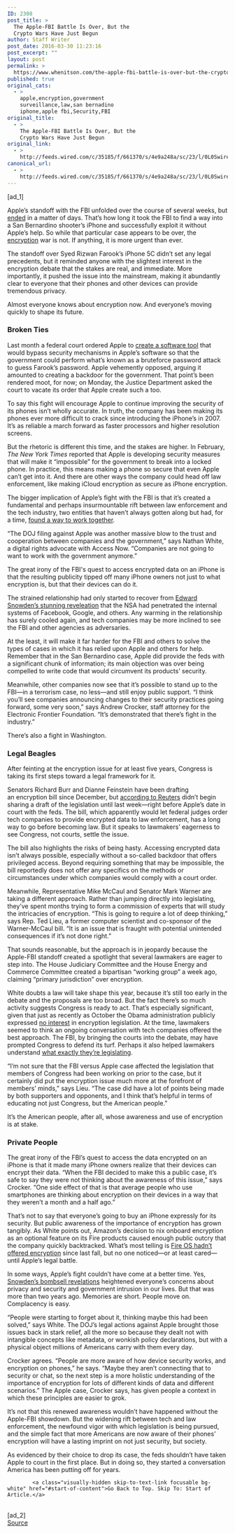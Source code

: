 ```yaml
---
ID: 2308
post_title: >
  The Apple-FBI Battle Is Over, But the
  Crypto Wars Have Just Begun
author: Staff Writer
post_date: 2016-03-30 11:23:16
post_excerpt: ""
layout: post
permalink: >
  https://www.whenitson.com/the-apple-fbi-battle-is-over-but-the-crypto-wars-have-just-begun/
published: true
original_cats:
  - >
    apple,encryption,government
    surveillance,law,san bernadino
    iphone,apple fbi,Security,FBI
original_title:
  - >
    The Apple-FBI Battle Is Over, But the
    Crypto Wars Have Just Begun
original_link:
  - >
    http://feeds.wired.com/c/35185/f/661370/s/4e9a248a/sc/23/l/0L0Swired0N0C20A160C0A30Capple0Efbi0Ebattle0Ecrypto0Ewars0Ejust0Ebegun0C/story01.htm
canonical_url:
  - >
    http://feeds.wired.com/c/35185/f/661370/s/4e9a248a/sc/23/l/0L0Swired0N0C20A160C0A30Capple0Efbi0Ebattle0Ecrypto0Ewars0Ejust0Ebegun0C/story01.htm
---
```

 [ad_1]
<br><div id=""><p>Apple’s standoff with the FBI unfolded over the course of several weeks, but <a href="http://www.wired.com/2016/03/fbi-drops-case-apple-finding-way-iphone/" target="_blank">ended</a> in a matter of days. That’s how long it took the FBI to find a way into a San Bernardino shooter’s iPhone and successfully exploit it without Apple’s help. So while that particular case appears to be over, the <a href="http://www.wired.com/tag/encryption/">encryption</a> war is not. If anything, it is more urgent than ever.</p>
<p>The standoff over Syed Rizwan Farook’s iPhone 5C didn’t set any legal precedents, but it reminded anyone with the slightest interest in the encryption debate that the stakes are real, and immediate. More importantly, it pushed the issue into the mainstream, making it abundantly clear to everyone that their phones and other devices can provide tremendous privacy.</p>
<p>Almost everyone knows about encryption now. And everyone’s moving quickly to shape its future.</p>
<h3>Broken Ties</h3>
<p>Last month a federal court ordered Apple to <a href="http://www.wired.com/2016/02/apples-fbi-battle-is-complicated-heres-whats-really-going-on/" target="_blank">create a software tool</a> that would bypass security mechanisms in Apple’s software so that the government could perform what’s known as a bruteforce password attack to guess <span>Farook’s</span> password. Apple vehemently opposed, arguing it amounted to creating a backdoor for the government. That point’s been rendered moot, for now; on Monday, the Justice Department asked the court to vacate its order that Apple create such a too.</p>
<p>To say this fight will encourage Apple to continue improving the security of its phones isn’t wholly accurate. In truth, the company has been making its phones ever more difficult to crack since introducing the iPhone’s in 2007. It’s as reliable a march forward as faster processors and higher resolution screens.</p>
<p>But the rhetoric is different this time, and the stakes are higher. In February, <em>The New York Times</em> reported that Apple is developing security measures that will make it “impossible” for the government to break into a locked phone. In practice, this means making a phone so secure that even Apple can’t get into it. And there are other ways the company could head off law enforcement, like making iCloud encryption as secure as iPhone encryption.</p>
<p>The bigger implication of Apple’s fight with the FBI is that it’s created a fundamental and perhaps insurmountable rift between law enforcement and the tech industry, two entities that haven’t always gotten along but had, for a time, <a href="http://www.wired.com/2015/11/secretary-of-defense-ashton-carter/">found a way to work together</a>.</p>
<p>“The DOJ filing against Apple was another massive blow to the trust and cooperation between companies and the government,” says Nathan White, a digital rights advocate with Access Now. “Companies are not going to want to work with the government anymore.”</p>
<p data-js="fader" class="pullquote carve fader">
	The great irony of the FBI's quest to access encrypted data on an iPhone is that the resulting publicity tipped off many iPhone owners not just to what encryption is, but that their devices can do it.	<span class="attribution"/>
</p>

<p>The strained relationship had only started to recover from <a href="http://www.wired.com/2015/04/us-defense-secretary-snowden-caused-tensions-techies/">Edward Snowden’s stunning reveleation</a> that the NSA had penetrated the internal systems of Facebook, Google, and others. Any warming in the relationship has surely cooled again, and tech companies may be more inclined to see the FBI and other agencies as adversaries.</p>
<p>At the least, it will make it far harder for the FBI and others to solve the types of cases in which it has relied upon Apple and others for help. Remember that in the San Bernardino case, Apple did provide the feds with a significant chunk of information; its main objection was over being compelled to write code that would circumvent its products’ security.</p>
<p>Meanwhile, other companies now see that it’s possible to stand up to the FBI—in a terrorism case, no less—and still enjoy public support. “I think you’ll see companies announcing changes to their security practices going forward, some very soon,” says Andrew Crocker, staff attorney for the Electronic Frontier Foundation. “It’s demonstrated that there’s fight in the industry.”</p>
<p>There’s also a fight in Washington.</p>
<h3>Legal Beagles</h3>
<p>After feinting at the encryption issue for at least five years, Congress is taking its first steps toward a legal framework for it.</p>
<p>Senators Richard Burr and Dianne Feinstein have been drafting an encryption bill since December, but <a href="http://www.reuters.com/article/us-apple-encryption-legislation-idUSKCN0WN2B1" target="_blank">according to Reuters</a> didn’t begin sharing a draft of the legislation until last week—right before Apple’s date in court with the feds. The bill, which apparently would let federal judges order tech companies to provide encrypted data to law enforcement, has a long way to go before becoming law. But it speaks to lawmakers’ eagerness to see Congress, not courts, settle the issue.</p>
<p>The bill also highlights the risks of being hasty. Accessing encrypted data isn’t always possible, especially without a so-called backdoor that offers privileged access. Beyond requiring something that may be impossible, the bill reportedly does not offer any specifics on the methods or circumstances under which companies would comply with a court order.</p>
<p>Meanwhile, Representative Mike McCaul and Senator Mark Warner are taking a different approach. Rather than jumping directly into legislating, they’ve spent months trying to form a commission of experts that will study the intricacies of encryption. “This is going to require a lot of deep thinking,” says Rep. Ted Lieu, a former computer scientist and co-sponsor of the Warner-McCaul bill. “It is an issue that is fraught with potential unintended consequences if it’s not done right.”</p>
<p>That sounds reasonable, but the approach is in jeopardy because the Apple-FBI standoff created a spotlight that several lawmakers are eager to step into. The House Judiciary Committee and the House Energy and Commerce Committee created a bipartisan “working group” a week ago, claiming “primary jurisdiction” over encryption.</p>
<p>White doubts a law will take shape this year, because it’s still too early in the debate and the proposals are too broad. But the fact there’s so much activity suggests Congress is ready to act. That’s especially significant, given that just as recently as October the Obama administration publicly expressed <a href="http://arstechnica.com/tech-policy/2015/10/obama-administration-wont-seek-encryption-backdoor-legislation/" target="_blank">no interest</a> in encryption legislation. At the time, lawmakers seemed to think an ongoing conversation with tech companies offered the best approach. The FBI, by bringing the courts into the debate, may have prompted Congress to defend its turf. Perhaps it also helped lawmakers understand <a href="http://www.wired.com/2016/01/proposed-state-bans-on-phone-encryption-make-zero-sense/">what exactly they’re legislating</a>.</p>
<p>“I’m not sure that the FBI versus Apple case affected the legislation that members of Congress had been working on prior to the case, but it certainly did put the encryption issue much more at the forefront of members’ minds,” says Lieu. “The case did have a lot of points being made by both supporters and opponents, and I think that’s helpful in terms of educating not just Congress, but the American people.”</p>
<p>It’s the American people, after all, whose awareness and use of encryption is at stake.</p>
<h3>Private People</h3>
<p>The great irony of the FBI’s quest to access the data encrypted on an iPhone is that it made many iPhone owners realize that their devices can encrypt their data. “When the FBI decided to make this a public case, it’s safe to say they were not thinking about the awareness of this issue,” says Crocker. “One side effect of that is that average people who use smartphones are thinking about encryption on their devices in a way that they weren’t a month and a half ago.”</p>
<p>That’s not to say that everyone’s going to buy an iPhone expressly for its security. But public awareness of the importance of encryption has grown tangibly. As White points out, Amazon’s decision to nix onboard encryption as an optional feature on its Fire products caused enough public outcry that the company quickly backtracked. What’s most telling is <a href="http://www.wired.com/2016/03/amazon-dropping-fire-encryption-nothing-apple/">Fire OS hadn’t offered encryption</a> since last fall, but no one noticed—or at least cared—until Apple’s legal battle.</p>
<p>In some ways, Apple’s fight couldn’t have come at a better time. Yes, <a href="http://www.wired.com/2014/08/edward-snowden/" target="_blank">Snowden’s bombsell revelations</a> heightened everyone’s concerns about privacy and security and government intrusion in our lives. But that was more than two years ago. Memories are short. People move on. Complacency is easy.</p>
<p>“People were starting to forget about it, thinking maybe this had been solved,” says White. The DOJ’s legal actions against Apple brought those issues back in stark relief, all the more so because they dealt not with intangible concepts like metadata, or wonkish policy declarations, but with a physical object millions of Americans carry with them every day.</p>
<p>Crocker agrees. “People are more aware of how device security works, and encryption on phones,” he says. “Maybe they aren’t connecting that to security or chat, so the next step is a more holistic understanding of the importance of encryption for lots of different kinds of data and different scenarios.” The Apple case, Crocker says, has given people a context in which these principles are easier to grok.</p>
<p>It’s not that this renewed awareness wouldn’t have happened without the Apple-FBI showdown. But the widening rift between tech and law enforcement, the newfound vigor with which legislation is being pursued, and the simple fact that more Americans are now aware of their phones’ encryption will have a lasting imprint on not just security, but society.</p>
<p>As evidenced by their choice to drop its case, the feds shouldn’t have taken Apple to court in the first place. But in doing so, they started a conversation America has been putting off for years.</p>

			<a class="visually-hidden skip-to-text-link focusable bg-white" href="#start-of-content">Go Back to Top. Skip To: Start of Article.</a>

			
</div>
<br>[ad_2]
<br><a href="http://feeds.wired.com/c/35185/f/661370/s/4e9a248a/sc/23/l/0L0Swired0N0C20A160C0A30Capple0Efbi0Ebattle0Ecrypto0Ewars0Ejust0Ebegun0C/story01.htm">Source </a>